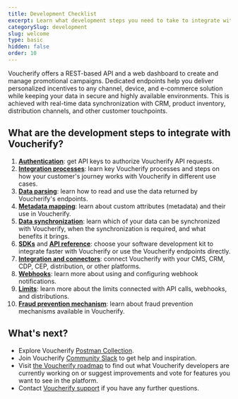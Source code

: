 ```yaml
---
title: Development Checklist
excerpt: Learn what development steps you need to take to integrate with Voucherify
categorySlug: development
slug: welcome
type: basic
hidden: false
order: 10
---
```


Voucherify offers a REST-based API and a web dashboard to create and manage promotional campaigns. Dedicated endpoints help you deliver personalized incentives to any channel, device, and e-commerce solution while keeping your data in secure and highly available environments. This is achieved with real-time data synchronization with CRM, product inventory, distribution channels, and other customer touchpoints.

## What are the development steps to integrate with Voucherify?

1. **[Authentication](doc:authentication)**: get API keys to authorize Voucherify API requests.
2. **[Integration processes](doc:integration-processes)**: learn key Voucherify processes and steps on how your customer's journey works with Voucherify in different use cases.
3. **[Data parsing](doc:data-parsing)**: learn how to read and use the data returned by Voucherify's endpoints.
4. **[Metadata mapping](doc:metadata-mapping)**: learn about custom attributes (metadata) and their use in Voucherify.
5. **[Data synchronization](doc:data-synchronization)**: learn which of your data can be synchronized with Voucherify, when the synchronization is required, and what benefits it brings.
6. **[SDKs](doc:sdks)** and **[API reference](ref:introduction-1)**: choose your software development kit to integrate faster with Voucherify or use the Voucherify endpoints directly.
7. **[Integration and connectors](doc:integration-connectors)**: connect Voucherify with your CMS, CRM, CDP, CEP, distribution, or other platforms.
8. **[Webhooks](doc:webhooks)**: learn more about using and configuring webhook notifications.
9. **[Limits](doc:limits)**: learn more about the limits connected with API calls, webhooks, and distributions.
10. **[Fraud prevention mechanism](https://support.voucherify.io/article/516-fraud-prevention)**: learn about fraud prevention mechanisms available in Voucherify.

## What's next?

- Explore Voucherify [Postman Collection](https://www.postman.com/voucherify/workspace/voucherify-s-public-workspace/collection/31663208-927de30f-b9ba-4723-a7ad-9984d835d939).
- Join Voucherify [Community Slack](https://community.voucherify.io/) to get help and inspiration.
- Visit [the Voucherify roadmap](https://roadmap.voucherify.io/) to find out what Voucherify developers are currently working on or suggest improvements and vote for features you want to see in the platform.
- Contact [Voucherify support](https://www.voucherify.io/contact-support) if you have any further questions.